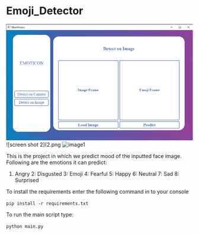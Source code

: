 # Emoji_Detector

![screen shot 1](1.png)
![screen shot 2](2.png
![image1](angry1.gif)

This is the project in which we predict mood of the inputted face image.
Following are the emotions it can predict:

1. Angry
2: Disgusted
3: Emoji 
4: Fearful
5: Happy
6: Neutral 
7: Sad
8: Surprised

To install the requirements enter the following command in to your console

```pip install -r requirements.txt```

To run the main script type:

```python main.py```

